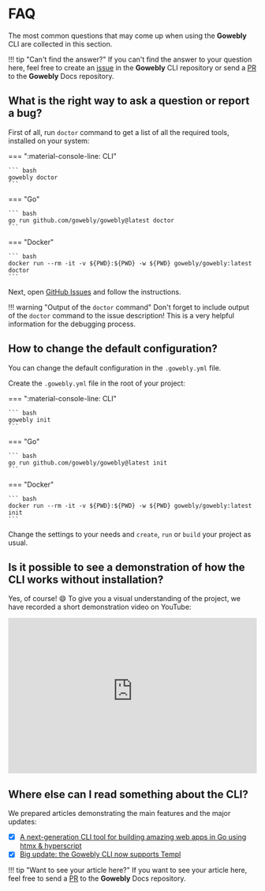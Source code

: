 # FAQ

The most common questions that may come up when using the **Gowebly** CLI are collected in this section.

!!! tip "Can't find the answer?"
    If you can't find the answer to your question here, feel free to create an [issue][repo_issues_url] in the **Gowebly** CLI repository or send a [PR][repo_pull_request_url] to the **Gowebly** Docs repository.

## What is the right way to ask a question or report a bug?

First of all, run `doctor` command to get a list of all the required tools, installed on your system:

=== ":material-console-line: CLI"

    ``` bash
    gowebly doctor
    ```

=== "Go"

    ``` bash
    go run github.com/gowebly/gowebly@latest doctor
    ```

=== "Docker"

    ``` bash
    docker run --rm -it -v ${PWD}:${PWD} -w ${PWD} gowebly/gowebly:latest doctor
    ```

Next, open [GitHub Issues][repo_issues_url] and follow the instructions.

!!! warning "Output of the `doctor` command"
    Don't forget to include output of the `doctor` command to the issue description! This is a very helpful information for the debugging process.

## How to change the default configuration?

You can change the default configuration in the `.gowebly.yml` file.

Create the `.gowebly.yml` file in the root of your project:

=== ":material-console-line: CLI"

    ``` bash
    gowebly init
    ```

=== "Go"

    ``` bash
    go run github.com/gowebly/gowebly@latest init
    ```

=== "Docker"

    ``` bash
    docker run --rm -it -v ${PWD}:${PWD} -w ${PWD} gowebly/gowebly:latest init
    ```

Change the settings to your needs and `create`, `run` or `build` your project as usual.

## Is it possible to see a demonstration of how the CLI works without installation?

Yes, of course! :smile: To give you a visual understanding of the project, we have recorded a short demonstration video on YouTube:

<iframe width="100%" height="315" src="https://www.youtube-nocookie.com/embed/qazYscnLku4?si=GQSiQS0Aaib-T6zD&amp;controls=0" title="YouTube video player" frameborder="0" allow="accelerometer; autoplay; clipboard-write; encrypted-media; gyroscope; picture-in-picture; web-share" allowfullscreen></iframe>

## Where else can I read something about the CLI?

We prepared articles demonstrating the main features and the major updates:

- [x] [A next-generation CLI tool for building amazing web apps in Go using htmx & hyperscript][gowebly_devto_article_1_url]
- [x] [Big update: the Gowebly CLI now supports Templ][gowebly_devto_article_2_url]

!!! tip "Want to see your article here?"
    If you want to see your article here, feel free to send a [PR][repo_pull_request_url] to the **Gowebly** Docs repository.

<!-- Links -->

[repo_pull_request_url]: https://github.com/gowebly/docs/pulls
[repo_issues_url]: https://github.com/gowebly/gowebly/issues

<!-- Articles -->

[gowebly_devto_article_1_url]: https://dev.to/koddr/a-next-generation-cli-tool-for-building-amazing-web-apps-in-go-using-htmx-hyperscript-336d
[gowebly_devto_article_2_url]: https://dev.to/koddr/big-update-the-gowebly-cli-now-supports-templ-3gog